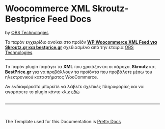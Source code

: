 # Woocommerce XML Skroutz-Bestprice Feed Docs
by <a href="http://www.obstechnologies.com/">OBS Technologies</a>

<p>Το παρόν εγχειρίδιο ανοίκει στο προϊόν 
<a href="http://www.obstechnologies.com/shop/wp-woocommerce-xml-feed-%CE%B3%CE%B9%CE%B1-skroutz-gr-%CE%BA%CE%B1%CE%B9-bestprice-gr/"><strong>WP Woocommerce XML Feed για Skroutz.gr και bestprice.gr</strong></a>
σχεδιασμένο από την εταιρία <a href="http://www.obstechnologies.com/">OBS Technologies</a>
<br>
<hr>
Το παρόν plugin παράγει τα <strong>XML</strong> που χρειάζονται οι πάροχοι <strong>Skroutz</strong> και <strong>BestPrice.gr</strong> για να προβάλλουν τα προϊόντα
που προβάλετε μέσω του ηλεκτρονικού καταστήματος WooCommerce.

Αν ενδιαφέρεστε μπορείτε να λάβετε σχετικές πληροφορίες και να αγοράσετε το plugin κάντε κλικ 
<a href="http://www.obstechnologies.com/shop/wp-woocommerce-xml-feed-%CE%B3%CE%B9%CE%B1-skroutz-gr-%CE%BA%CE%B1%CE%B9-bestprice-gr/">εδώ</a>
<br><br><hr><br><br>
The Template used for this Documentation is <a href="http://themes.3rdwavemedia.com/demo/prettydocs/">Pretty Docs</a>
